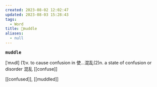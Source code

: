 ```yaml
---
created: 2023-08-02 12:02:47
updated: 2023-08-03 15:28:43
tags:
  - Word
title: 📖muddle
aliases:
  - null
---
```


<pre><strong>muddle</strong></pre>
[ˈmʌdl]
(1)v. to cause confusion in 使...混乱(2)n. a state of confusion or disorder 混乱
[[confuse]]

[[confused]], [[muddled]]